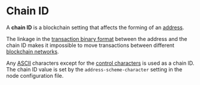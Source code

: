 # Chain ID

A **chain ID** is a blockchain setting that affects the forming of an [address](/blockchain/account/address.md).

The linkage in the [transaction binary format](/blockchain/binary-format/transaction-binary-format.md) between the address and the chain ID makes it impossible to move transactions between different [blockchain networks](/blockchain/blockchain-network.md).

Any [ASCII](https://en.wikipedia.org/wiki/ASCII) characters except for the [control characters](https://en.wikipedia.org/wiki/ASCII#Control_characters) is used as a chain ID. The chain ID value is set by the `address-scheme-character` setting in the node configuration file.
